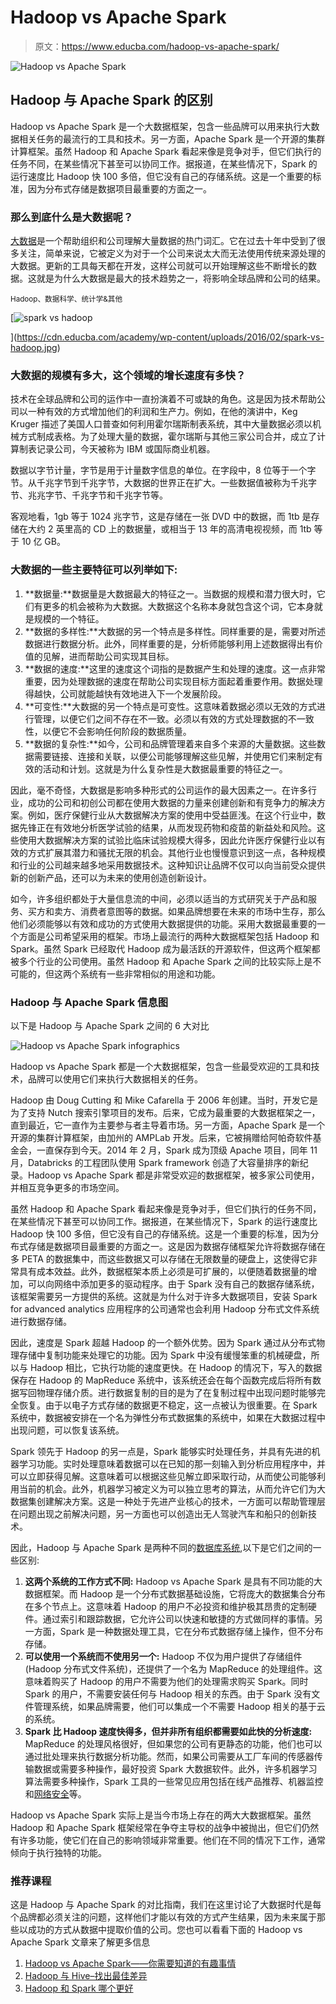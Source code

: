 # Hadoop vs Apache Spark

> 原文：<https://www.educba.com/hadoop-vs-apache-spark/>

![Hadoop vs Apache Spark](img/b9782df54294184aec1c85c9b16095d6.png)



## Hadoop 与 Apache Spark 的区别

Hadoop vs Apache Spark 是一个大数据框架，包含一些品牌可以用来执行大数据相关任务的最流行的工具和技术。另一方面，Apache Spark 是一个开源的集群计算框架。虽然 Hadoop 和 Apache Spark 看起来像是竞争对手，但它们执行的任务不同，在某些情况下甚至可以协同工作。据报道，在某些情况下，Spark 的运行速度比 Hadoop 快 100 多倍，但它没有自己的存储系统。这是一个重要的标准，因为分布式存储是数据项目最重要的方面之一。

### 那么到底什么是大数据呢？

[大数据](https://www.educba.com/courses/all/big-data-hadoop/ "Big Data & Hadoop")是一个帮助组织和公司理解大量数据的热门词汇。它在过去十年中受到了很多关注，简单来说，它被定义为对于一个公司来说太大而无法使用传统来源处理的大数据。更新的工具每天都在开发，这样公司就可以开始理解这些不断增长的数据。这就是为什么大数据是最大的技术趋势之一，将影响全球品牌和公司的结果。

<small>Hadoop、数据科学、统计学&其他</small>

[![spark vs hadoop](img/d365ca4d041407bc484593385501e25f.png)

](https://cdn.educba.com/academy/wp-content/uploads/2016/02/spark-vs-hadoop.jpg) 

### 大数据的规模有多大，这个领域的增长速度有多快？

技术在全球品牌和公司的运作中一直扮演着不可或缺的角色。这是因为技术帮助公司以一种有效的方式增加他们的利润和生产力。例如，在他的演讲中，Keg Kruger 描述了美国人口普查如何利用霍尔瑞斯制表系统，其中大量数据必须以机械方式制成表格。为了处理大量的数据，霍尔瑞斯与其他三家公司合并，成立了计算制表记录公司，今天被称为 IBM 或国际商业机器。

数据以字节计量，字节是用于计量数字信息的单位。在字段中，8 位等于一个字节。从千兆字节到千兆字节，大数据的世界正在扩大。一些数据值被称为千兆字节、兆兆字节、千兆字节和千兆字节等。

客观地看，1gb 等于 1024 兆字节，这是存储在一张 DVD 中的数据，而 1tb 是存储在大约 2 英里高的 CD 上的数据量，或相当于 13 年的高清电视视频，而 1tb 等于 10 亿 GB。

### 大数据的一些主要特征可以列举如下:

1.  **数据量:**数据量是大数据最大的特征之一。当数据的规模和潜力很大时，它们有更多的机会被称为大数据。大数据这个名称本身就包含这个词，它本身就是规模的一个特征。
2.  **数据的多样性:**大数据的另一个特点是多样性。同样重要的是，需要对所述数据进行数据分析。此外，同样重要的是，分析师能够利用上述数据得出有价值的见解，进而帮助公司实现其目标。
3.  **数据的速度:**这里的速度这个词指的是数据产生和处理的速度。这一点非常重要，因为处理数据的速度在帮助公司实现目标方面起着重要作用。数据处理得越快，公司就能越快有效地进入下一个发展阶段。
4.  **可变性:**大数据的另一个特点是可变性。这意味着数据必须以无效的方式进行管理，以便它们之间不存在不一致。必须以有效的方式处理数据的不一致性，以便它不会影响任何阶段的数据质量。
5.  **数据的复杂性:**如今，公司和品牌管理着来自多个来源的大量数据。这些数据需要链接、连接和关联，以便公司能够理解这些见解，并使用它们来制定有效的活动和计划。这就是为什么复杂性是大数据最重要的特征之一。

因此，毫不奇怪，大数据是影响多种形式的公司运作的最大因素之一。在许多行业，成功的公司和初创公司都在使用大数据的力量来创建创新和有竞争力的解决方案。例如，医疗保健行业从大数据解决方案的使用中受益匪浅。在这个行业中，数据先锋正在有效地分析医学试验的结果，从而发现药物和疫苗的新益处和风险。这些使用大数据解决方案的试验比临床试验规模大得多，因此允许医疗保健行业以有效的方式扩展其潜力和骚扰无限的机会。其他行业也慢慢意识到这一点，各种规模和行业的公司越来越多地采用数据技术。这种知识让品牌不仅可以向当前受众提供新的创新产品，还可以为未来的使用创造创新设计。

如今，许多组织都处于大量信息流的中间，必须以适当的方式研究关于产品和服务、买方和卖方、消费者意图等的数据。如果品牌想要在未来的市场中生存，那么他们必须能够以有效和成功的方式使用大数据提供的功能。采用大数据最重要的一个方面是公司希望采用的框架。市场上最流行的两种大数据框架包括 Hadoop 和 Spark。虽然 Spark 已经取代 Hadoop 成为最活跃的开源软件，但这两个框架都被多个行业的公司使用。虽然 Hadoop 和 Apache Spark 之间的比较实际上是不可能的，但这两个系统有一些非常相似的用途和功能。

### Hadoop 与 Apache Spark 信息图

以下是 Hadoop 与 Apache Spark 之间的 6 大对比

![Hadoop vs Apache Spark infographics](img/f7d30c3893a844bcc4fc0d04e87db713.png)



Hadoop vs Apache Spark 都是一个大数据框架，包含一些最受欢迎的工具和技术，品牌可以使用它们来执行大数据相关的任务。

Hadoop 由 Doug Cutting 和 Mike Cafarella 于 2006 年创建。当时，开发它是为了支持 Nutch 搜索引擎项目的发布。后来，它成为最重要的大数据框架之一，直到最近，它一直作为主要参与者主导着市场。另一方面，Apache Spark 是一个开源的集群计算框架，由加州的 AMPLab 开发。后来，它被捐赠给阿帕奇软件基金会，一直保存到今天。2014 年 2 月，Spark 成为顶级 Apache 项目，同年 11 月，Databricks 的工程团队使用 Spark framework 创造了大容量排序的新纪录。Hadoop vs Apache Spark 都是非常受欢迎的数据框架，被多家公司使用，并相互竞争更多的市场空间。

虽然 Hadoop 和 Apache Spark 看起来像是竞争对手，但它们执行的任务不同，在某些情况下甚至可以协同工作。据报道，在某些情况下，Spark 的运行速度比 Hadoop 快 100 多倍，但它没有自己的存储系统。这是一个重要的标准，因为分布式存储是数据项目最重要的方面之一。这是因为数据存储框架允许将数据存储在多 PETA 的数据集中，而这些数据又可以存储在无限数量的硬盘上，这使得它非常具有成本效益。此外，数据框架本质上必须是可扩展的，以便随着数据量的增加，可以向网络中添加更多的驱动程序。由于 Spark 没有自己的数据存储系统，该框架需要另一方提供的系统。这就是为什么对于许多大数据项目，安装 Spark for advanced analytics 应用程序的公司通常也会利用 Hadoop 分布式文件系统进行数据存储。

因此，速度是 Spark 超越 Hadoop 的一个额外优势。因为 Spark 通过从分布式物理存储中复制功能来处理它的功能。因为 Spark 中没有缓慢笨重的机械硬盘，所以与 Hadoop 相比，它执行功能的速度更快。在 Hadoop 的情况下，写入的数据保存在 Hadoop 的 MapReduce 系统中，该系统还会在每个函数完成后将所有数据写回物理存储介质。进行数据复制的目的是为了在复制过程中出现问题时能够完全恢复。由于以电子方式存储的数据更不稳定，这一点被认为很重要。在 Spark 系统中，数据被安排在一个名为弹性分布式数据集的系统中，如果在大数据过程中出现问题，可以恢复该系统。

Spark 领先于 Hadoop 的另一点是，Spark 能够实时处理任务，并具有先进的机器学习功能。实时处理意味着数据可以在已知的那一刻输入到分析应用程序中，并可以立即获得见解。这意味着可以根据这些见解立即采取行动，从而使公司能够利用当前的机会。此外，机器学习被定义为可以独立思考的算法，从而允许它们为大数据集创建解决方案。这是一种处于先进产业核心的技术，一方面可以帮助管理层在问题出现之前解决问题，另一方面也可以创造出无人驾驶汽车和船只的创新技术。

因此，Hadoop 与 Apache Spark 是两种不同的[数据库系统](https://www.educba.com/database-management-system-advantages/ "Types of Database Management Systems"),以下是它们之间的一些区别:

1.  **这两个系统的工作方式不同:** Hadoop vs Apache Spark 是具有不同功能的大数据框架。而 Hadoop 是一个分布式数据基础设施，它将庞大的数据集合分布在多个节点上。这意味着 Hadoop 的用户不必投资和维护极其昂贵的定制硬件。通过索引和跟踪数据，它允许公司以快速和敏捷的方式做同样的事情。另一方面，Spark 是一种数据处理工具，它在分布式数据存储上操作，但不分布存储。
2.  **可以使用一个系统而不使用另一个:** Hadoop 不仅为用户提供了存储组件(Hadoop 分布式文件系统)，还提供了一个名为 MapReduce 的处理组件。这意味着购买了 Hadoop 的用户不需要为他们的处理需求购买 Spark。同时 Spark 的用户，不需要安装任何与 Hadoop 相关的东西。由于 Spark 没有文件管理系统，如果品牌需要，他们可以集成一个不需要 Hadoop 相关的基于云的系统。
3.  **Spark 比 Hadoop 速度快得多，但并非所有组织都需要如此快的分析速度:** MapReduce 的处理风格很好，但如果您的公司有更静态的功能，他们也可以通过批处理来执行数据分析功能。然而，如果公司需要从工厂车间的传感器传输数据或需要多种操作，最好投资 Spark 大数据软件。此外，许多机器学习算法需要多种操作，Spark 工具的一些常见应用包括在线产品推荐、机器监控和[网络安全](https://www.educba.com/cybersecurity-basic/ "Cybersecurity Tips and Tricks")等。

Hadoop vs Apache Spark 实际上是当今市场上存在的两大大数据框架。虽然 Hadoop 和 Apache Spark 框架经常在争夺主导权的战争中被抛出，但它们仍然有许多功能，使它们在自己的影响领域非常重要。他们在不同的情况下工作，通常倾向于执行独特的功能。

### 推荐课程

这是 Hadoop 与 Apache Spark 的对比指南，我们在这里讨论了大数据时代是每个品牌都必须关注的问题，这样他们才能以有效的方式产生结果，因为未来属于那些以成功的方式从数据中提取价值的公司。您也可以看看下面的 Hadoop vs Apache Spark 文章来了解更多信息

1.  [Hadoop vs Apache Spark——你需要知道的有趣事情](https://www.educba.com/hadoop-vs-apache-spark/)
2.  [Hadoop 与 Hive–找出最佳差异](https://www.educba.com/hadoop-vs-hive/)
3.  [Hadoop 和 Spark 哪个更好](https://www.educba.com/hadoop-vs-spark/)





